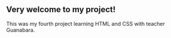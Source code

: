 ## Very welcome to my project!

This was my fourth project learning HTML and CSS with teacher Guanabara.
